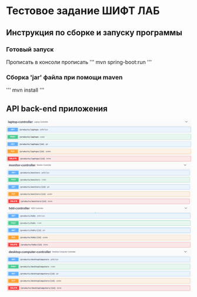 # Тестовое задание ШИФТ ЛАБ
## Инструкция по сборке и запуску программы

### Готовый запуск

Прописать в консоли прописать
'''
mvn spring-boot:run
'''

### Сборка 'jar' файла при помощи maven

'''
mvn install
'''

## API back-end приложения 
![laptopController](/picturesForReadMe/laptopController.png)
![monitorController](/picturesForReadMe/monitorController.png)
![hddController](/picturesForReadMe/hddController.png)
![desctopComputerController](/picturesForReadMe/desctopComputerController.png)
